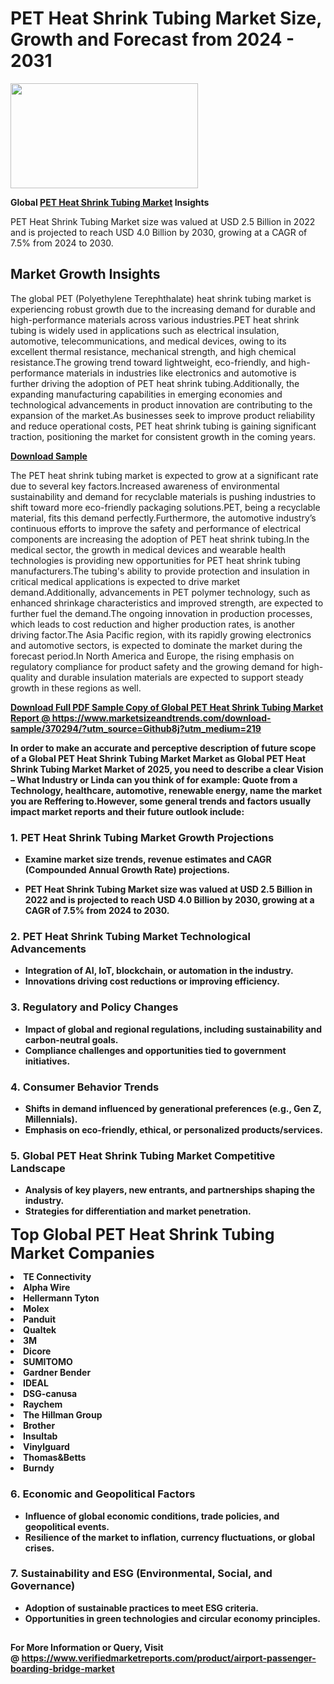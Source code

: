 <H1>PET Heat Shrink Tubing Market Size, Growth and Forecast from 2024 - 2031</H1><img class="aligncenter size-medium wp-image-584254" src="https://thirdeyenews.in/wp-content/uploads/2024/09/Global-Market-Research-300x168.jpeg" alt="" width="300" height="168" /><p><strong>Global&nbsp;<a href="https://www.marketsizeandtrends.com/download-sample/370294/?utm_source=Github8j?utm_medium=219">PET Heat Shrink Tubing Market</a> Insights</strong></p><p>PET Heat Shrink Tubing Market size was valued at USD 2.5 Billion in 2022 and is projected to reach USD 4.0 Billion by 2030, growing at a CAGR of 7.5% from 2024 to 2030.</p><p><h2>Market Growth Insights</h2> <p>The global PET (Polyethylene Terephthalate) heat shrink tubing market is experiencing robust growth due to the increasing demand for durable and high-performance materials across various industries.PET heat shrink tubing is widely used in applications such as electrical insulation, automotive, telecommunications, and medical devices, owing to its excellent thermal resistance, mechanical strength, and high chemical resistance.The growing trend toward lightweight, eco-friendly, and high-performance materials in industries like electronics and automotive is further driving the adoption of PET heat shrink tubing.Additionally, the expanding manufacturing capabilities in emerging economies and technological advancements in product innovation are contributing to the expansion of the market.As businesses seek to improve product reliability and reduce operational costs, PET heat shrink tubing is gaining significant traction, positioning the market for consistent growth in the coming years.</p> <p><strong><a href="#">Download Sample</a></strong></p> <p>The PET heat shrink tubing market is expected to grow at a significant rate due to several key factors.Increased awareness of environmental sustainability and demand for recyclable materials is pushing industries to shift toward more eco-friendly packaging solutions.PET, being a recyclable material, fits this demand perfectly.Furthermore, the automotive industry’s continuous efforts to improve the safety and performance of electrical components are increasing the adoption of PET heat shrink tubing.In the medical sector, the growth in medical devices and wearable health technologies is providing new opportunities for PET heat shrink tubing manufacturers.The tubing's ability to provide protection and insulation in critical medical applications is expected to drive market demand.Additionally, advancements in PET polymer technology, such as enhanced shrinkage characteristics and improved strength, are expected to further fuel the demand.The ongoing innovation in production processes, which leads to cost reduction and higher production rates, is another driving factor.The Asia Pacific region, with its rapidly growing electronics and automotive sectors, is expected to dominate the market during the forecast period.In North America and Europe, the rising emphasis on regulatory compliance for product safety and the growing demand for high-quality and durable insulation materials are expected to support steady growth in these regions as well.</p> <p><strong><a href="#"></p><p><span class=""><strong>Download Full PDF Sample Copy of Global PET Heat Shrink Tubing Market Report</strong> @ <a href="https://www.marketsizeandtrends.com/download-sample/370294/?utm_source=Github8j?utm_medium=219" target="_blank">https://www.marketsizeandtrends.com/download-sample/370294/?utm_source=Github8j?utm_medium=219</a></span></p><p>In order to make an accurate and perceptive description of future scope of a Global&nbsp;PET Heat Shrink Tubing Market Market as Global&nbsp;PET Heat Shrink Tubing Market Market of 2025, you need to describe a clear Vision &ndash; What Industry or Linda can you think of for example: Quote from a Technology, healthcare, automotive, renewable energy, name the market you are Reffering to.However, some general trends and factors usually impact market reports and their future outlook include:</p><h3>1.&nbsp;<strong>PET Heat Shrink Tubing Market Growth Projections</strong></h3><ul><li>Examine market size trends, revenue estimates and CAGR (Compounded Annual Growth Rate) projections.</li><li><p>PET Heat Shrink Tubing Market size was valued at USD 2.5 Billion in 2022 and is projected to reach USD 4.0 Billion by 2030, growing at a CAGR of 7.5% from 2024 to 2030.</p></li></ul><h3>2.&nbsp;<strong>PET Heat Shrink Tubing Market Technological Advancements</strong></h3><ul><li>Integration of AI, IoT, blockchain, or automation in the industry.</li><li>Innovations driving cost reductions or improving efficiency.</li></ul><h3>3.&nbsp;<strong>Regulatory and Policy Changes</strong></h3><ul><li>Impact of global and regional regulations, including sustainability and carbon-neutral goals.</li><li>Compliance challenges and opportunities tied to government initiatives.</li></ul><h3>4.&nbsp;<strong>Consumer Behavior Trends</strong></h3><ul><li>Shifts in demand influenced by generational preferences (e.g., Gen Z, Millennials).</li><li>Emphasis on eco-friendly, ethical, or personalized products/services.</li></ul><h3>5.&nbsp;<strong>Global PET Heat Shrink Tubing Market Competitive Landscape</strong></h3><ul><li>Analysis of key players, new entrants, and partnerships shaping the industry.</li><li>Strategies for differentiation and market penetration.</li></ul><p data-pm-slice="1 1 []"><span style="color: inherit; font-family: inherit; font-size: 25px;">Top Global PET Heat Shrink Tubing Market Companies</span></p><div class="" data-test-id=""><p><li>TE Connectivity</li><li> Alpha Wire</li><li> Hellermann Tyton</li><li> Molex</li><li> Panduit</li><li> Qualtek</li><li> 3M</li><li> Dicore</li><li> SUMITOMO</li><li> Gardner Bender</li><li> IDEAL</li><li> DSG-canusa</li><li> Raychem</li><li> The Hillman Group</li><li> Brother</li><li> Insultab</li><li> Vinylguard</li><li> Thomas&Betts</li><li> Burndy</li></p></div><h3>6.&nbsp;<strong>Economic and Geopolitical Factors</strong></h3><ul><li>Influence of global economic conditions, trade policies, and geopolitical events.</li><li>Resilience of the market to inflation, currency fluctuations, or global crises.</li></ul><h3>7.&nbsp;<strong>Sustainability and ESG (Environmental, Social, and Governance)</strong></h3><ul><li>Adoption of sustainable practices to meet ESG criteria.</li><li>Opportunities in green technologies and circular economy principles.</li></ul><h2><strong style="font-size: 14px;">For More Information or Query, Visit @&nbsp;</strong><a style="background-color: #ffffff; font-size: 14px;" href="https://www.marketsizeandtrends.com/report/pet-heat-shrink-tubing-market/" target="_blank">https://www.verifiedmarketreports.com/product/airport-passenger-boarding-bridge-market</a></h2>